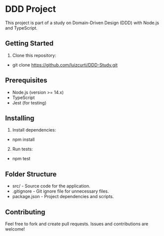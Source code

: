 # DDD Project

This project is part of a study on Domain-Driven Design (DDD) with Node.js and TypeScript.

## Getting Started
1. Clone this repository:
* git clone https://github.com/luizcurti/DDD-Study.git

## Prerequisites
* Node.js (version >= 14.x)
* TypeScript
* Jest (for testing)

## Installing
1. Install dependencies:
* npm install

2. Run tests:
* npm test

## Folder Structure
* src/ - Source code for the application.
* .gitignore - Git ignore file for unnecessary files.
* package.json - Project dependencies and scripts.

## Contributing
Feel free to fork and create pull requests. Issues and contributions are welcome!